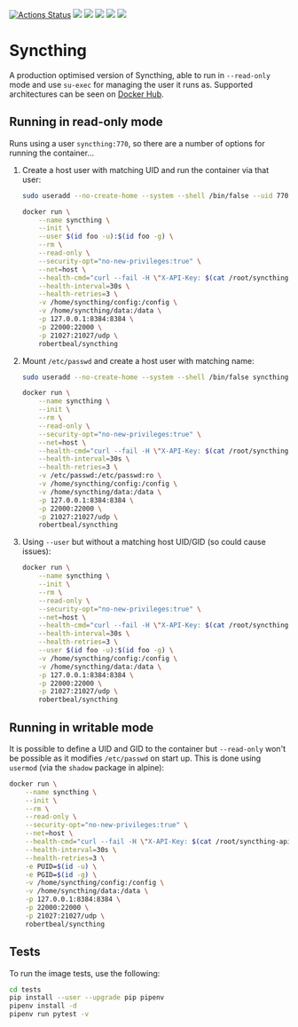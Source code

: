 [![Actions Status](https://github.com/robertbeal/docker-syncthing/workflows/build/badge.svg)](https://github.com/robertbeal/docker-syncthing/actions)
[![](https://images.microbadger.com/badges/image/robertbeal/syncthing.svg)](https://microbadger.com/images/robertbeal/syncthing "Get your own image badge on microbadger.com")
[![](https://images.microbadger.com/badges/version/robertbeal/syncthing.svg)](https://microbadger.com/images/robertbeal/syncthing "Get your own version badge on microbadger.com")
[![](https://img.shields.io/docker/pulls/robertbeal/syncthing.svg)](https://hub.docker.com/r/robertbeal/syncthing/)
[![](https://img.shields.io/docker/stars/robertbeal/syncthing.svg)](https://hub.docker.com/r/robertbeal/syncthing/)
[![](https://img.shields.io/docker/automated/robertbeal/syncthing.svg)](https://hub.docker.com/r/robertbeal/syncthing/)

# Syncthing

A production optimised version of Syncthing, able to run in `--read-only` mode and use `su-exec` for managing the user it runs as. Supported architectures can be seen on [Docker Hub](https://hub.docker.com/repository/docker/robertbeal/syncthing). 

## Running in read-only mode

Runs using a user `syncthing:770`, so there are a number of options for running the container...

1. Create a host user with matching UID and run the container via that user:

    ```bash
    sudo useradd --no-create-home --system --shell /bin/false --uid 770 foo

    docker run \
        --name syncthing \
        --init \
        --user $(id foo -u):$(id foo -g) \
        --rm \
        --read-only \
        --security-opt="no-new-privileges:true" \
        --net=host \
        --health-cmd="curl --fail -H \"X-API-Key: $(cat /root/syncthing-api-key)\" http://127.0.0.1:8384/rest/system/ping || exit 1" \
        --health-interval=30s \
        --health-retries=3 \
        -v /home/syncthing/config:/config \
        -v /home/syncthing/data:/data \
        -p 127.0.0.1:8384:8384 \
        -p 22000:22000 \
        -p 21027:21027/udp \
        robertbeal/syncthing
    ```

1. Mount `/etc/passwd` and create a host user with matching name:

    ```bash
    sudo useradd --no-create-home --system --shell /bin/false syncthing

    docker run \
        --name syncthing \
        --init \
        --rm \
        --read-only \
        --security-opt="no-new-privileges:true" \
        --net=host \
        --health-cmd="curl --fail -H \"X-API-Key: $(cat /root/syncthing-api-key)\" http://127.0.0.1:8384/rest/system/ping || exit 1" \
        --health-interval=30s \
        --health-retries=3 \
        -v /etc/passwd:/etc/passwd:ro \
        -v /home/syncthing/config:/config \
        -v /home/syncthing/data:/data \
        -p 127.0.0.1:8384:8384 \
        -p 22000:22000 \
        -p 21027:21027/udp \
        robertbeal/syncthing
    ```

1. Using `--user` but without a matching host UID/GID (so could cause issues):

    ```bash
    docker run \
        --name syncthing \
        --init \
        --rm \
        --read-only \
        --security-opt="no-new-privileges:true" \
        --net=host \
        --health-cmd="curl --fail -H \"X-API-Key: $(cat /root/syncthing-api-key)\" http://127.0.0.1:8384/rest/system/ping || exit 1" \
        --health-interval=30s \
        --health-retries=3 \
        --user $(id foo -u):$(id foo -g) \
        -v /home/syncthing/config:/config \
        -v /home/syncthing/data:/data \
        -p 127.0.0.1:8384:8384 \
        -p 22000:22000 \
        -p 21027:21027/udp \
        robertbeal/syncthing
    ```

## Running in writable mode

It is possible to define a UID and GID to the container but `--read-only` won't be possible as it modifies `/etc/passwd` on start up. This is done using `usermod` (via the `shadow` package in alpine):

```bash
docker run \
    --name syncthing \
    --init \
    --rm \
    --read-only \
    --security-opt="no-new-privileges:true" \
    --net=host \
    --health-cmd="curl --fail -H \"X-API-Key: $(cat /root/syncthing-api-key)\" http://127.0.0.1:8384/rest/system/ping || exit 1" \
    --health-interval=30s \
    --health-retries=3 \
    -e PUID=$(id -u) \
    -e PGID=$(id -g) \
    -v /home/syncthing/config:/config \
    -v /home/syncthing/data:/data \
    -p 127.0.0.1:8384:8384 \
    -p 22000:22000 \
    -p 21027:21027/udp \
    robertbeal/syncthing
```

## Tests

To run the image tests, use the following:

```bash
cd tests
pip install --user --upgrade pip pipenv
pipenv install -d
pipenv run pytest -v
```
